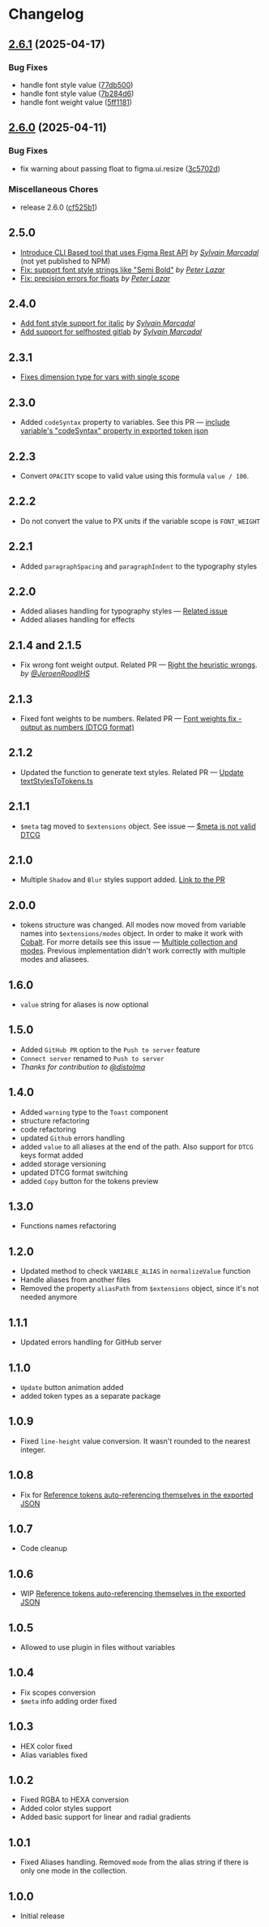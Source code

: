 # Changelog

## [2.6.1](https://github.com/tokens-bruecke/figma-plugin/compare/v2.6.0...v2.6.1) (2025-04-17)

### Bug Fixes

- handle font style value ([77db500](https://github.com/tokens-bruecke/figma-plugin/commit/77db5001285c9bbee3870f88fb0cb77502f3599a))
- handle font style value ([7b284d6](https://github.com/tokens-bruecke/figma-plugin/commit/7b284d6239bb7f0bf7f9283667e38020ecd523db))
- handle font weight value ([5ff1181](https://github.com/tokens-bruecke/figma-plugin/commit/5ff1181d088d01c9dc64338dd610d3ac745d8d90))

## [2.6.0](https://github.com/tokens-bruecke/figma-plugin/compare/2.5.0...v2.6.0) (2025-04-11)

### Bug Fixes

- fix warning about passing float to figma.ui.resize ([3c5702d](https://github.com/tokens-bruecke/figma-plugin/commit/3c5702d253d402f8c0e7b19ea26a4c44b5e59c75))

### Miscellaneous Chores

- release 2.6.0 ([cf525b1](https://github.com/tokens-bruecke/figma-plugin/commit/cf525b148f465bd109fa5f7c73c891a45acc1115))

## 2.5.0

- [Introduce CLI Based tool that uses Figma Rest API](https://github.com/tokens-bruecke/figma-plugin/pull/33) _by [Sylvain Marcadal](https://github.com/r1m)_ (not yet published to NPM)
- [Fix: support font style strings like "Semi Bold"](https://github.com/tokens-bruecke/figma-plugin/pull/36) _by [Peter Lazar](peterlazar1993)_
- [Fix: precision errors for floats](https://github.com/tokens-bruecke/figma-plugin/pull/37) _by [Peter Lazar](peterlazar1993)_

## 2.4.0

- [Add font style support for italic](https://github.com/tokens-bruecke/figma-plugin/pull/35) _by [Sylvain Marcadal](https://github.com/r1m)_
- [Add support for selfhosted gitlab](https://github.com/tokens-bruecke/figma-plugin/pull/34) _by [Sylvain Marcadal](https://github.com/r1m)_

## 2.3.1

- [Fixes dimension type for vars with single scope](https://github.com/tokens-bruecke/figma-plugin/pull/31)

## 2.3.0

- Added `codeSyntax` property to variables. See this PR — [include variable's "codeSyntax" property in exported token json](https://github.com/tokens-bruecke/figma-plugin/pull/28)

## 2.2.3

- Convert `OPACITY` scope to valid value using this formula `value / 100`.

## 2.2.2

- Do not convert the value to PX units if the variable scope is `FONT_WEIGHT`

## 2.2.1

- Added `paragraphSpacing` and `paragraphIndent` to the typography styles

## 2.2.0

- Added aliases handling for typography styles — [Related issue](https://github.com/tokens-bruecke/figma-plugin/issues/24)
- Added aliases handling for effects

## 2.1.4 and 2.1.5

- Fix wrong font weight output. Related PR — [Right the heuristic wrongs](https://github.com/tokens-bruecke/figma-plugin/pull/20). _by [@JeroenRoodIHS](https://github.com/JeroenRoodIHS)_

## 2.1.3

- Fixed font weights to be numbers. Related PR — [Font weights fix - output as numbers (DTCG format)](https://github.com/tokens-bruecke/figma-plugin/pull/22)

## 2.1.2

- Updated the function to generate text styles. Related PR — [Update textStylesToTokens.ts ](https://github.com/tokens-bruecke/figma-plugin/pull/19)

## 2.1.1

- `$meta` tag moved to `$extensions` object. See issue — [$meta is not valid DTCG](https://github.com/tokens-bruecke/figma-plugin/issues/13)

## 2.1.0

- Multiple `Shadow` and `Blur` styles support added. [Link to the PR](https://github.com/tokens-bruecke/figma-plugin/issues/11)

## 2.0.0

- tokens structure was changed. All modes now moved from variable names into `$extensions/modes` object. In order to make it work with [Cobalt](https://cobalt-ui.pages.dev/guides/modes#with-modes). For morre details see this issue — [Multiple collection and modes](https://github.com/tokens-bruecke/figma-plugin/issues/7). Previous implementation didn't work correctly with multiple modes and aliasees.

## 1.6.0

- `value` string for aliases is now optional

## 1.5.0

- Added `GitHub PR` option to the `Push to server` feature
- `Connect server` renamed to `Push to server`
- _Thanks for contribution to [@distolma](https://github.com/distolma)_

## 1.4.0

- Added `warning` type to the `Toast` component
- structure refactoring
- code refactoring
- updated `Github` errors handling
- added `value` to all aliases at the end of the path. Also support for `DTCG` keys format added
- added storage versioning
- updated DTCG format switching
- added `Copy` button for the tokens preview

## 1.3.0

- Functions names refactoring

## 1.2.0

- Updated method to check `VARIABLE_ALIAS` in `normalizeValue` function
- Handle aliases from another files
- Removed the property `aliasPath` from `$extensions` object, since it's not needed anymore

## 1.1.1

- Updated errors handling for GitHub server

## 1.1.0

- `Update` button animation added
- added token types as a separate package

## 1.0.9

- Fixed `line-height` value conversion. It wasn't rounded to the nearest integer.

## 1.0.8

- Fix for [Reference tokens auto-referencing themselves in the exported JSON](https://github.com/PavelLaptev/tokens-bruecke/issues/1)

## 1.0.7

- Code cleanup

## 1.0.6

- WIP [Reference tokens auto-referencing themselves in the exported JSON](https://github.com/PavelLaptev/tokens-bruecke/issues/1)

## 1.0.5

- Allowed to use plugin in files without variables

## 1.0.4

- Fix scopes conversion
- `$meta` info adding order fixed

## 1.0.3

- HEX color fixed
- Alias variables fixed

## 1.0.2

- Fixed RGBA to HEXA conversion
- Added color styles support
- Added basic support for linear and radial gradients

## 1.0.1

- Fixed Aliases handling. Removed `mode` from the alias string if there is only one mode in the collection.

## 1.0.0

- Initial release

